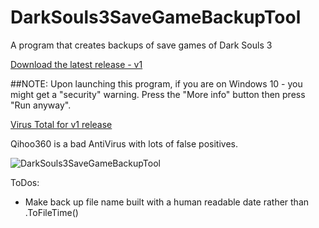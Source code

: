 # DarkSouls3SaveGameBackupTool

A program that creates backups of save games of Dark Souls 3

[Download the latest release - v1](https://github.com/insane0hflex/DarkSouls3SaveGameBackupTool/blob/master/Releases/DarkSouls3SaveGameBackupTool.exe?raw=true)


##NOTE: Upon launching this program, if you are on Windows 10 - you might get a "security" warning. Press the "More info" button then press "Run anyway".

[Virus Total for v1 release](https://www.virustotal.com/en/file/69fefd118f30edc858810287587a849eac9cba94c9772c03959d753540f377d7/analysis/1462063233/)

Qihoo360 is a bad AntiVirus with lots of false positives.

![DarkSouls3SaveGameBackupTool](https://github.com/insane0hflex/DarkSouls3SaveGameBackupTool/blob/master/exampleImage.jpg)

ToDos:

- Make back up file name built with a human readable date rather than .ToFileTime()
